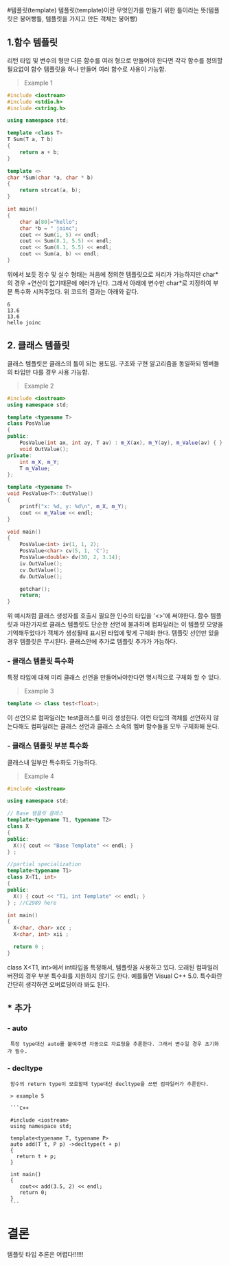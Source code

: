 #템플릿(template)
  템플릿(template)이란 무엇인가를 만들기 위한 틀이라는 뜻(템플릿은 붕어빵틀, 템플릿을 가지고 만든 객체는 붕어빵)
## 1.함수 템플릿
  리턴 타입 및 변수의 형만 다른 함수를 여러 형으로 만들어야 한다면 각각 함수를 정의할 필요없이 함수 템플릿을 하나 만들어 여러 함수로 사용이 가능함.

> Example 1

```C++
#include <iostream>
#include <stdio.h>
#include <string.h>

using namespace std;

template <class T>
T Sum(T a, T b)
{
    return a + b;
}

template <>
char *Sum(char *a, char * b)
{
    return strcat(a, b);
}

int main()
{
    char a[80]="hello";
    char *b = " joinc";
    cout << Sum(1, 5) << endl;
    cout << Sum(8.1, 5.5) << endl;
    cout << Sum(8.1, 5.5) << endl;
    cout << Sum(a, b) << endl;
}
```
  위에서 보듯 정수 및 실수 형태는 처음에 정의한 템플릿으로 처리가 가능하지만 char\*의 경우 +연산이 없기때문에 에러가 난다. 
  그래서 아래에 변수만 char\*로 지정하여 부분 특수화 시켜주었다. 위 코드의 결과는 아래와 같다.
```
6
13.6
13.6
hello joinc
```

## 2. 클래스 템플릿
  클래스 템플릿은 클래스의 틀이 되는 용도임. 구조와 구현 알고리즘을 동일하되 멤버들의 타입만 다를 경우 사용 가능함. 
  
> Example 2

```C++
#include <iostream>
using namespace std;

template <typename T>
class PosValue
{
public:
	PosValue(int ax, int ay, T av) : m_X(ax), m_Y(ay), m_Value(av) { }
	void OutValue();
private:
	int m_X, m_Y;
	T m_Value;
};

template <typename T>
void PosValue<T>::OutValue()
{
	printf("x: %d, y: %d\n", m_X, m_Y);
	cout << m_Value << endl;
}

void main()
{
	PosValue<int> iv(1, 1, 2);
	PosValue<char> cv(5, 1, 'C');
	PosValue<double> dv(30, 2, 3.14);
	iv.OutValue();
	cv.OutValue();
	dv.OutValue();

	getchar();
	return;
}
```
  위 예시처럼 클래스 생성자를 호출시 필요한 인수의 타입을 '<>'에 써야한다.
  함수 템플릿과 마찬가지로 클래스 템플릿도 단순한 선언에 불과하며 컴파일러는 이 템플릿 모양을 기억해두었다가 객체가 생성될때 표시된 타입에 맞게 구체화 한다. 템플릿 선언만 있을 경우 템플릿은 무시된다. 클래스안에 추가로 템플릿 추가가 가능하다.
  
### - 클래스 템플릿 특수화
  특정 타입에 대해 미리 클래스 선언을 만들어놔야한다면 명시적으로 구체화 할 수 있다.
  > Example 3
  
  ```C++
  template <> class test<float>;
  ```
  
  이 선언으로 컴파일러는 test클래스를 미리 생성한다. 이런 타입의 객체를 선언하지 않는다해도 컴파일러는 클래스 선언과 클래스 소속의 멤버 함수들을 모두 구체화해 둔다.
  
### - 클래스 템플릿 부분 특수화
  클래스내 일부만 특수화도 가능하다.
  
  > Example 4
  
  ```C++
#include <iostream>

using namespace std;

// Base 템플릿 클래스
template<typename T1, typename T2>
class X
{
public:
    X(){ cout << "Base Template" << endl; }
} ;

//partial specialization
template<typename T1>
class X<T1, int>
{
public:
    X() { cout << "T1, int Template" << endl; }
} ; //C2989 here

int main()
{
    X<char, char> xcc ;
    X<char, int> xii ;

    return 0 ;
}
```

  class X<T1, int>에서 int타입을 특정해서, 템플릿을 사용하고 있다. 오래된 컴파일러 버전의 경우 부분 특수화를 지원하지 않기도 한다.
  예를들면 Visual C++ 5.0. 특수화란 간단히 생각하면 오버로딩이라 봐도 된다.
  
  
## * 추가
### - auto
     특정 type대신 auto를 붙여주면 자동으로 자료형을 추론한다. 그래서 변수일 경우 초기화가 필수.
### - decltype
     함수의 return type이 모호할때 type대신 decltype을 쓰면 컴파일러가 추론한다.
     
     > example 5
     
     ```C++
     
     #include <iostream>
     using namespace std;
     
     template<typename T, typename P>
     auto add(T t, P p) ->decltype(t + p)
     {
       return t + p;
     }
     
     int main()
     {
        cout<< add(3.5, 2) << endl;
        return 0;
     }
     ```
    
# 결론
  템플릿 타입 추론은 어렵다!!!!!!

